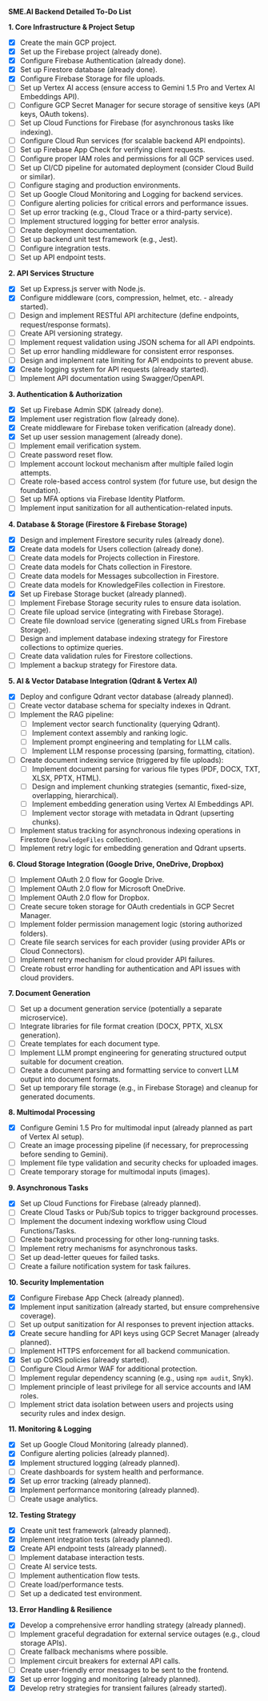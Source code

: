 **SME.AI Backend Detailed To-Do List**

**1. Core Infrastructure & Project Setup**

*   [x] Create the main GCP project.
*   [x] Set up the Firebase project (already done).
*   [x] Configure Firebase Authentication (already done).
*   [x] Set up Firestore database (already done).
*   [x] Configure Firebase Storage for file uploads.
*   [ ] Set up Vertex AI access (ensure access to Gemini 1.5 Pro and Vertex AI Embeddings API).
*   [ ] Configure GCP Secret Manager for secure storage of sensitive keys (API keys, OAuth tokens).
*   [ ] Set up Cloud Functions for Firebase (for asynchronous tasks like indexing).
*   [ ] Configure Cloud Run services (for scalable backend API endpoints).
*   [ ] Set up Firebase App Check for verifying client requests.
*   [ ] Configure proper IAM roles and permissions for all GCP services used.
*   [ ] Set up CI/CD pipeline for automated deployment (consider Cloud Build or similar).
*   [ ] Configure staging and production environments.
*   [ ] Set up Google Cloud Monitoring and Logging for backend services.
*   [ ] Configure alerting policies for critical errors and performance issues.
*   [ ] Set up error tracking (e.g., Cloud Trace or a third-party service).
*   [ ] Implement structured logging for better error analysis.
*   [ ] Create deployment documentation.
*   [ ] Set up backend unit test framework (e.g., Jest).
*   [ ] Configure integration tests.
*   [ ] Set up API endpoint tests.

**2. API Services Structure**

*   [x] Set up Express.js server with Node.js.
*   [x] Configure middleware (cors, compression, helmet, etc. - already started).
*   [ ] Design and implement RESTful API architecture (define endpoints, request/response formats).
*   [ ] Create API versioning strategy.
*   [ ] Implement request validation using JSON schema for all API endpoints.
*   [ ] Set up error handling middleware for consistent error responses.
*   [ ] Design and implement rate limiting for API endpoints to prevent abuse.
*   [x] Create logging system for API requests (already started).
*   [ ] Implement API documentation using Swagger/OpenAPI.

**3. Authentication & Authorization**

*   [x] Set up Firebase Admin SDK (already done).
*   [x] Implement user registration flow (already done).
*   [x] Create middleware for Firebase token verification (already done).
*   [x] Set up user session management (already done).
*   [ ] Implement email verification system.
*   [ ] Create password reset flow.
*   [ ] Implement account lockout mechanism after multiple failed login attempts.
*   [ ] Create role-based access control system (for future use, but design the foundation).
*   [ ] Set up MFA options via Firebase Identity Platform.
*   [ ] Implement input sanitization for all authentication-related inputs.

**4. Database & Storage (Firestore & Firebase Storage)**

*   [x] Design and implement Firestore security rules (already done).
*   [x] Create data models for Users collection (already done).
*   [ ] Create data models for Projects collection in Firestore.
*   [ ] Create data models for Chats collection in Firestore.
*   [ ] Create data models for Messages subcollection in Firestore.
*   [ ] Create data models for KnowledgeFiles collection in Firestore.
*   [x] Set up Firebase Storage bucket (already planned).
*   [ ] Implement Firebase Storage security rules to ensure data isolation.
*   [ ] Create file upload service (integrating with Firebase Storage).
*   [ ] Create file download service (generating signed URLs from Firebase Storage).
*   [ ] Design and implement database indexing strategy for Firestore collections to optimize queries.
*   [ ] Create data validation rules for Firestore collections.
*   [ ] Implement a backup strategy for Firestore data.

**5. AI & Vector Database Integration (Qdrant & Vertex AI)**

*   [x] Deploy and configure Qdrant vector database (already planned).
*   [ ] Create vector database schema for specialty indexes in Qdrant.
*   [ ] Implement the RAG pipeline:
    *   [ ] Implement vector search functionality (querying Qdrant).
    *   [ ] Implement context assembly and ranking logic.
    *   [ ] Implement prompt engineering and templating for LLM calls.
    *   [ ] Implement LLM response processing (parsing, formatting, citation).
*   [ ] Create document indexing service (triggered by file uploads):
    *   [ ] Implement document parsing for various file types (PDF, DOCX, TXT, XLSX, PPTX, HTML).
    *   [ ] Design and implement chunking strategies (semantic, fixed-size, overlapping, hierarchical).
    *   [ ] Implement embedding generation using Vertex AI Embeddings API.
    *   [ ] Implement vector storage with metadata in Qdrant (upserting chunks).
*   [ ] Implement status tracking for asynchronous indexing operations in Firestore (`knowledgeFiles` collection).
*   [ ] Implement retry logic for embedding generation and Qdrant upserts.

**6. Cloud Storage Integration (Google Drive, OneDrive, Dropbox)**

*   [ ] Implement OAuth 2.0 flow for Google Drive.
*   [ ] Implement OAuth 2.0 flow for Microsoft OneDrive.
*   [ ] Implement OAuth 2.0 flow for Dropbox.
*   [ ] Create secure token storage for OAuth credentials in GCP Secret Manager.
*   [ ] Implement folder permission management logic (storing authorized folders).
*   [ ] Create file search services for each provider (using provider APIs or Cloud Connectors).
*   [ ] Implement retry mechanism for cloud provider API failures.
*   [ ] Create robust error handling for authentication and API issues with cloud providers.

**7. Document Generation**

*   [ ] Set up a document generation service (potentially a separate microservice).
*   [ ] Integrate libraries for file format creation (DOCX, PPTX, XLSX generation).
*   [ ] Create templates for each document type.
*   [ ] Implement LLM prompt engineering for generating structured output suitable for document creation.
*   [ ] Create a document parsing and formatting service to convert LLM output into document formats.
*   [ ] Set up temporary file storage (e.g., in Firebase Storage) and cleanup for generated documents.

**8. Multimodal Processing**

*   [x] Configure Gemini 1.5 Pro for multimodal input (already planned as part of Vertex AI setup).
*   [ ] Create an image processing pipeline (if necessary, for preprocessing before sending to Gemini).
*   [ ] Implement file type validation and security checks for uploaded images.
*   [ ] Create temporary storage for multimodal inputs (images).

**9. Asynchronous Tasks**

*   [x] Set up Cloud Functions for Firebase (already planned).
*   [ ] Create Cloud Tasks or Pub/Sub topics to trigger background processes.
*   [ ] Implement the document indexing workflow using Cloud Functions/Tasks.
*   [ ] Create background processing for other long-running tasks.
*   [ ] Implement retry mechanisms for asynchronous tasks.
*   [ ] Set up dead-letter queues for failed tasks.
*   [ ] Create a failure notification system for task failures.

**10. Security Implementation**

*   [x] Configure Firebase App Check (already planned).
*   [x] Implement input sanitization (already started, but ensure comprehensive coverage).
*   [ ] Set up output sanitization for AI responses to prevent injection attacks.
*   [x] Create secure handling for API keys using GCP Secret Manager (already planned).
*   [ ] Implement HTTPS enforcement for all backend communication.
*   [x] Set up CORS policies (already started).
*   [ ] Configure Cloud Armor WAF for additional protection.
*   [ ] Implement regular dependency scanning (e.g., using `npm audit`, Snyk).
*   [ ] Implement principle of least privilege for all service accounts and IAM roles.
*   [ ] Implement strict data isolation between users and projects using security rules and index design.

**11. Monitoring & Logging**

*   [x] Set up Google Cloud Monitoring (already planned).
*   [x] Configure alerting policies (already planned).
*   [x] Implement structured logging (already planned).
*   [ ] Create dashboards for system health and performance.
*   [x] Set up error tracking (already planned).
*   [x] Implement performance monitoring (already planned).
*   [ ] Create usage analytics.

**12. Testing Strategy**

*   [x] Create unit test framework (already planned).
*   [x] Implement integration tests (already planned).
*   [x] Create API endpoint tests (already planned).
*   [ ] Implement database interaction tests.
*   [ ] Create AI service tests.
*   [ ] Implement authentication flow tests.
*   [ ] Create load/performance tests.
*   [ ] Set up a dedicated test environment.

**13. Error Handling & Resilience**

*   [x] Develop a comprehensive error handling strategy (already planned).
*   [ ] Implement graceful degradation for external service outages (e.g., cloud storage APIs).
*   [ ] Create fallback mechanisms where possible.
*   [ ] Implement circuit breakers for external API calls.
*   [ ] Create user-friendly error messages to be sent to the frontend.
*   [x] Set up error logging and monitoring (already planned).
*   [x] Develop retry strategies for transient failures (already started).